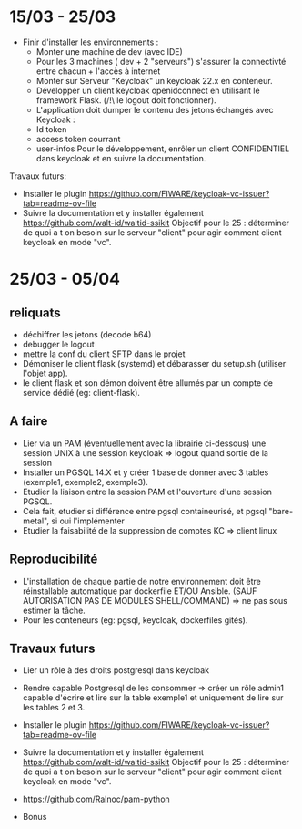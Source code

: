 # 15/03 - 25/03
* Finir d'installer les environnements :
   * Monter une machine de dev (avec IDE)
   * Pour les 3 machines ( dev + 2 "serveurs") s'assurer la connectivté entre chacun + l'accès à internet
   * Monter sur Serveur "Keycloak" un keycloak 22.x en conteneur.
   * Développer un client keycloak openidconnect en utilisant le framework Flask. (/!\ le logout doit fonctionner).
   * L'application doit dumper le contenu des jetons échangés avec Keycloak :
   *   Id token
   *   access token courrant
   *   user-infos 
 Pour le développement, enrôler un client CONFIDENTIEL dans keycloak et en suivre la documentation.


Travaux futurs:
*  Installer le plugin https://github.com/FIWARE/keycloak-vc-issuer?tab=readme-ov-file
*  Suivre la documentation et y installer également https://github.com/walt-id/waltid-ssikit
Objectif pour le 25 : déterminer de quoi a t on besoin sur le serveur "client" pour agir comment client keycloak en mode "vc". 

# 25/03 - 05/04

## reliquats
  * déchiffrer les jetons (decode b64)
  * debugger le logout
  * mettre la conf du client SFTP dans le projet
  * Démoniser le client flask (systemd) et débarasser du setup.sh (utiliser l'objet app).
  * le client flask et son démon doivent être allumés par un compte de service dédié (eg: client-flask).

## A faire
  * Lier via un PAM (éventuellement avec la librairie ci-dessous) une session UNIX à une session keycloak => logout quand sortie de la session
  * Installer un PGSQL 14.X et y créer 1 base de donner avec 3 tables (exemple1, exemple2, exemple3).
  * Etudier la liaison entre la session PAM et l'ouverture d'une session PGSQL.
  * Cela fait, etudier si différence entre pgsql containeurisé, et pgsql "bare-metal", si oui l'implémenter
  * Etudier la faisabilité de la suppression de comptes KC => client linux

## Reproducibilité
  * L'installation de chaque partie de notre environnement doit être réinstallable automatique par dockerfile ET/OU Ansible. (SAUF AUTORISATION PAS DE MODULES SHELL/COMMAND) => ne pas sous estimer la tâche.
  * Pour les conteneurs (eg: pgsql, keycloak, dockerfiles gités).

## Travaux futurs
 * Lier un rôle à des droits postgresql dans keycloak
 * Rendre capable Postgresql de les consommer => créer un rôle admin1 capable d'écrire et lire sur la table exemple1 et uniquement de lire sur les tables 2 et 3.
 *  Installer le plugin https://github.com/FIWARE/keycloak-vc-issuer?tab=readme-ov-file
 *  Suivre la documentation et y installer également https://github.com/walt-id/waltid-ssikit
Objectif pour le 25 : déterminer de quoi a t on besoin sur le serveur "client" pour agir comment client keycloak en mode "vc". 


* https://github.com/Ralnoc/pam-python


* Bonus